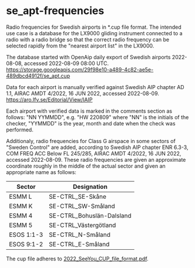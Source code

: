 # se_apt-frequencies
Radio frequencies for Swedish airports in *.cup file format. The intended use case is a database for the LX9000 gliding instrument connected to a radio with a radio bridge so that the correct radio frequency can be selected rapidly from the "nearest airport list" in the LX9000.

The database started with OpenAip daily export of Swedish airports 2022-08-08, accessed 2022-08-09 08:00 UTC.
https://storage.googleapis.com/29f98e10-a489-4c82-ae5e-489dbcd4912f/se_apt.cup

Data for each airport is manually verified against Swedish AIP chapter AD 1.1, AIRAC AMDT 4/2022, 16 JUN 2022, accessed 2022-08-09.
https://aro.lfv.se/Editorial/View/IAIP

Each airport with verified data is marked in the comments section as follows:
"NN YYMMDD", e.g. "HW 220809"
where "NN" is the initials of the checker,
"YYMMDD" is the year, month and date when the check was performed.

Additionaly, radio frequencies for Class G airspace in some sectors of "Sweden Control" are added, according to Swedish AIP chapter ENR 6.3-3, COM FREQ ACC Below FL 245/285, AIRAC AMDT 4/2022, 16 JUN 2022, accessed 2022-08-09. These radio frequencies are given an approximate coordinate roughly in the middle of the actual sector and given an appropriate name as follows:

Sector      | Designation
---         | ---
ESMM L      | SE-CTRL_SE-Skåne
ESMM K      | SE-CTRL_SW-Småland
ESMM 4      | SE-CTRL_Bohuslän-Dalsland
ESMM 5      | SE-CTRL_Västergötland
ESOS 1:1-3  | SE-CTRL_N-Småland
ESOS 9:1-2  | SE-CTRL_E-Småland

The cup file adheres to [2022_SeeYou_CUP_file_format.pdf](https://github.com/hanwe7/se_apt-frequencies/blob/1d61ece9c515cba8cf2c339ae16851a2997f4c79/2022_SeeYou_CUP_file_format.pdf).
